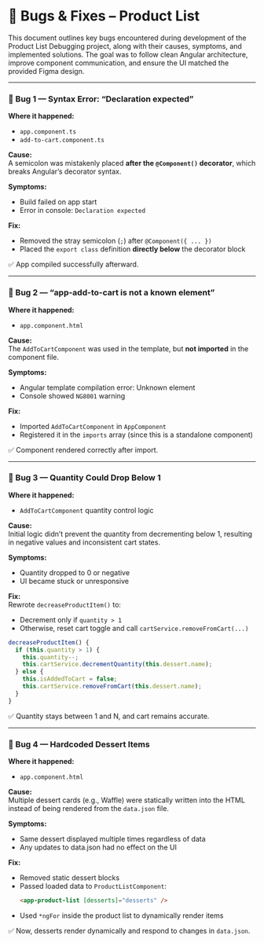 # 🐞 Bugs & Fixes – Product List 

This document outlines key bugs encountered during development of the Product List Debugging project, along with their causes, symptoms, and implemented solutions. The goal was to follow clean Angular architecture, improve component communication, and ensure the UI matched the provided Figma design.

---

### 🧩 Bug 1 — Syntax Error: “Declaration expected”

**Where it happened:**  
- `app.component.ts`  
- `add-to-cart.component.ts`

**Cause:**  
A semicolon was mistakenly placed **after the `@Component()` decorator**, which breaks Angular’s decorator syntax.

**Symptoms:**  
- Build failed on app start  
- Error in console: `Declaration expected`

**Fix:**  
- Removed the stray semicolon (`;`) after `@Component({ ... })`  
- Placed the `export class` definition **directly below** the decorator block  

✅ App compiled successfully afterward.

---

### 🧩 Bug 2 — “app-add-to-cart is not a known element”

**Where it happened:**  
- `app.component.html`

**Cause:**  
The `AddToCartComponent` was used in the template, but **not imported** in the component file.

**Symptoms:**  
- Angular template compilation error: Unknown element  
- Console showed `NG8001` warning

**Fix:**  
- Imported `AddToCartComponent` in `AppComponent`  
- Registered it in the `imports` array (since this is a standalone component)

✅ Component rendered correctly after import.

---

### 🧩 Bug 3 — Quantity Could Drop Below 1

**Where it happened:**  
- `AddToCartComponent` quantity control logic

**Cause:**  
Initial logic didn’t prevent the quantity from decrementing below 1, resulting in negative values and inconsistent cart states.

**Symptoms:**  
- Quantity dropped to 0 or negative  
- UI became stuck or unresponsive

**Fix:**  
Rewrote `decreaseProductItem()` to:  
- Decrement only if `quantity > 1`  
- Otherwise, reset cart toggle and call `cartService.removeFromCart(...)`

```ts
decreaseProductItem() {
  if (this.quantity > 1) {
    this.quantity--;
    this.cartService.decrementQuantity(this.dessert.name);
  } else {
    this.isAddedToCart = false;
    this.cartService.removeFromCart(this.dessert.name);
  }
}
```

✅ Quantity stays between 1 and N, and cart remains accurate.

---

### 🧩 Bug 4 — Hardcoded Dessert Items

**Where it happened:**  
- `app.component.html`

**Cause:**  
Multiple dessert cards (e.g., Waffle) were statically written into the HTML instead of being rendered from the `data.json` file.

**Symptoms:**  
- Same dessert displayed multiple times regardless of data  
- Any updates to data.json had no effect on the UI

**Fix:**  
- Removed static dessert blocks  
- Passed loaded data to `ProductListComponent`:
  ```html
  <app-product-list [desserts]="desserts" />
  ```
- Used `*ngFor` inside the product list to dynamically render items

✅ Now, desserts render dynamically and respond to changes in `data.json`.